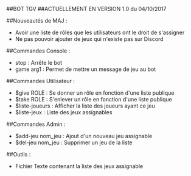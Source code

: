 ##BOT TGV
##ACTUELLEMENT EN VERSION 1.0 du 04/10/2017

##Nouveautés de MAJ :
- Avoir une liste de rôles que les utilisateurs ont le droit de s'assigner
- Ne pas pouvoir ajouter de jeux qui n'existe pas sur Discord

##Commandes Console :

- stop : Arrête le bot
- game arg1 : Permet de mettre un message de jeu au bot

##Commandes Utilisateur :

- $give ROLE : Se donner un rôle en fonction d'une liste publique
- $take ROLE : S'enlever un rôle en fonction d'une liste publique
- $liste-joueurs : Afficher la liste des joueurs ayant ce jeu
- $liste-jeux : Liste des jeux assignables

##Commandes Admin :
- $add-jeu nom_jeu : Ajout d'un nouveau jeu assignable
- $del-jeu nom_jeu : Supprimer un jeu de la liste

##Outils :
- Fichier Texte contenant la liste des jeux assignable

